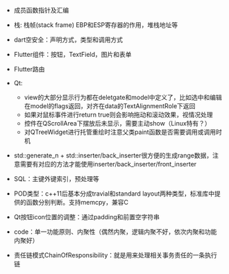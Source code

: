 - 成员函数指针及汇编
- 栈: 栈帧(stack frame) EBP和ESP寄存器的作用，堆栈地址等



- dart空安全：声明方式，类型和调用方式
- Flutter组件：按钮，TextField，图片和表单
- Flutter路由

- Qt: 
  - view的大部分显示行为都在deletgate和model中定义了，比如选中和编辑在model的flags返回，对齐在data的TextAlignmentRole下返回
  - 如果对鼠标事件进行return true则会影响拖动和滚动效果，视情况处理
  - 控件在QScrollArea下摆放后未显示，需要主动show（Linux特有？）
  - 对QTreeWidget进行托管重绘时注意父类paint函数是否需要调用或调用时机
- std::generate_n + std::inserter/back_inserter很方便的生成range数据，注意需要有对应的方法才能使用inserter/back_inserter/front_inserter
- SQL：主键外键索引，预处理等



- POD类型：c++11后基本分成travial和standard layout两种类型，标准库中提供的函数分别判断。支持memcpy，兼容C
- Qt按钮icon位置的调整：通过padding和前置空字符串
- code：单一功能原则、内聚性（偶然内聚，逻辑内聚不好，依次内聚和功能内聚好）
- 责任链模式ChainOfResponsibility：就是用来处理相关事务责任的一条执行链

